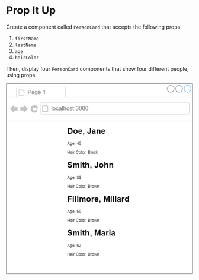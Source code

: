 # Prop It Up

Create a component called `PersonCard` that accepts the following props:

1. `firstName`
2. `lastName`
3. `age`
4. `hairColor`

Then, display four `PersonCard` components that show four different people, using props.

![](Untitled_Diagram.png)
